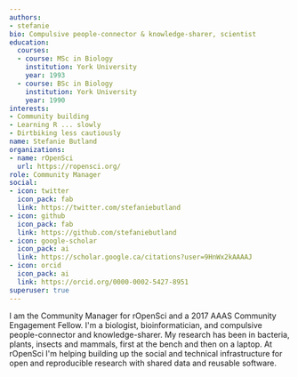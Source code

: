 ```yaml
---
authors:
- stefanie
bio: Compulsive people-connector & knowledge-sharer, scientist
education:
  courses:
  - course: MSc in Biology
    institution: York University
    year: 1993
  - course: BSc in Biology
    institution: York University
    year: 1990
interests:
- Community building
- Learning R ... slowly
- Dirtbiking less cautiously
name: Stefanie Butland
organizations:
- name: rOpenSci
  url: https://ropensci.org/
role: Community Manager
social:
- icon: twitter
  icon_pack: fab
  link: https://twitter.com/stefaniebutland
- icon: github
  icon_pack: fab
  link: https://github.com/stefaniebutland
- icon: google-scholar
  icon_pack: ai
  link: https://scholar.google.ca/citations?user=9HnWx2kAAAAJ
- icon: orcid
  icon_pack: ai
  link: https://orcid.org/0000-0002-5427-8951 
superuser: true
---
```


I am the Community Manager for rOpenSci and a 2017 AAAS Community Engagement Fellow. I'm a biologist, bioinformatician, and compulsive people-connector and knowledge-sharer. My research has been in bacteria, plants, insects and mammals, first at the bench and then on a laptop. At rOpenSci I'm helping building up the social and technical infrastructure for open and reproducible research with shared data and reusable software.
